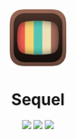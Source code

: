 <div align="center">
    <img src="./Sequel/Ressources/Assets.xcassets/AppIcon_Preview.imageset/AppIcon_Preview@3x.png" width="100px" height="auto">
    <h1>Sequel</h1>
    <a href="https://travis-ci.org/elbracht/sequel"><img src="https://travis-ci.org/elbracht/sequel.svg?branch=master"></a>
    <a href="https://github.com/elbracht/sequel/releases/tag/v0.1.0"><img src="https://img.shields.io/badge/release-v0.1.0-blue.svg"></a>
    <a href="https://github.com/elbracht/sequel/blob/project-data/LICENSE"><img src="https://img.shields.io/badge/license-MIT-blue.svg"></a>
</div>
